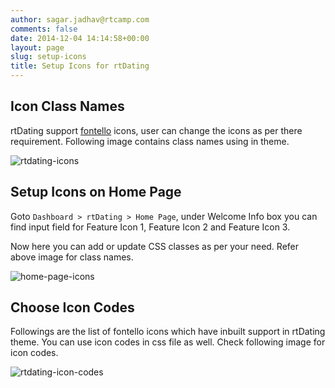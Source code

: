 ```yaml
---
author: sagar.jadhav@rtcamp.com
comments: false
date: 2014-12-04 14:14:58+00:00
layout: page
slug: setup-icons
title: Setup Icons for rtDating
---
```


## Icon Class Names

rtDating support [fontello](http://fontello.com/) icons, user can change the icons as per there requirement. Following image contains class names using in theme.

![rtdating-icons](https://cloud.githubusercontent.com/assets/1140315/5297539/d49868ac-7bd5-11e4-9f01-611a10b6298b.png)


## Setup Icons on Home Page


Goto `Dashboard > rtDating > Home Page`, under Welcome Info box you can find input field for Feature Icon 1, Feature Icon 2 and Feature Icon 3.

Now here you can add or update CSS classes as per your need. Refer above image for class names.

![home-page-icons](https://cloud.githubusercontent.com/assets/1140315/5297726/2619ae78-7bd8-11e4-84c5-d45764fbd295.png)


## Choose Icon Codes


Followings are the list of fontello icons which have inbuilt support in rtDating theme. You can use icon codes in css file as well. Check following image for icon codes.

![rtdating-icon-codes](https://cloud.githubusercontent.com/assets/1140315/5297996/d4ac8b74-7bdb-11e4-8c0d-e515c583d288.png)
